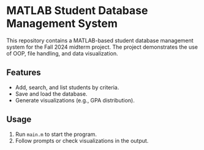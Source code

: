 # MATLAB Student Database Management System

This repository contains a MATLAB-based student database management system for the Fall 2024 midterm project. The project demonstrates the use of OOP, file handling, and data visualization.

## Features
- Add, search, and list students by criteria.
- Save and load the database.
- Generate visualizations (e.g., GPA distribution).

## Usage
1. Run `main.m` to start the program.
2. Follow prompts or check visualizations in the output.
